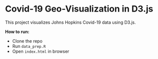 # Covid-19 Geo-Visualization in D3.js

This project visualizes Johns Hopkins Covid-19 data using D3.js.

**How to run:**

- Clone the repo
- Run `data_prep.R`
- Open `index.html` in browser
